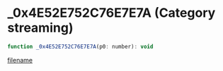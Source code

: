 # _0x4E52E752C76E7E7A (Category streaming)

```js
function _0x4E52E752C76E7E7A(p0: number): void
```

[filename](_0x4E52E752C76E7E7A_m.md ':include')